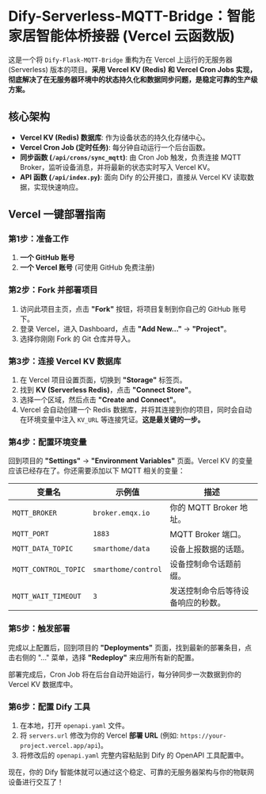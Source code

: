 # Dify-Serverless-MQTT-Bridge：智能家居智能体桥接器 (Vercel 云函数版)

这是一个将 `Dify-Flask-MQTT-Bridge` 重构为在 Vercel 上运行的无服务器 (Serverless) 版本的项目。**采用 Vercel KV (Redis) 和 Vercel Cron Jobs 实现，彻底解决了在无服务器环境中的状态持久化和数据同步问题，是稳定可靠的生产级方案。**

## 核心架构

* **Vercel KV (Redis) 数据库**: 作为设备状态的持久化存储中心。
* **Vercel Cron Job (定时任务)**: 每分钟自动运行一个后台函数。
* **同步函数 (`/api/crons/sync_mqtt`)**: 由 Cron Job 触发，负责连接 MQTT Broker，监听设备消息，并将最新的状态实时写入 Vercel KV。
* **API 函数 (`/api/index.py`)**: 面向 Dify 的公开接口，直接从 Vercel KV 读取数据，实现快速响应。

## Vercel 一键部署指南

### 第1步：准备工作
1.  **一个 GitHub 账号**
2.  **一个 Vercel 账号** (可使用 GitHub 免费注册)

### 第2步：Fork 并部署项目
1.  访问此项目主页，点击 **"Fork"** 按钮，将项目复制到你自己的 GitHub 账号下。
2.  登录 Vercel，进入 Dashboard，点击 **"Add New..."** -> **"Project"**。
3.  选择你刚刚 Fork 的 Git 仓库并导入。

### 第3步：连接 Vercel KV 数据库
1.  在 Vercel 项目设置页面，切换到 **"Storage"** 标签页。
2.  找到 **KV (Serverless Redis)**，点击 **"Connect Store"**。
3.  选择一个区域，然后点击 **"Create and Connect"**。
4.  Vercel 会自动创建一个 Redis 数据库，并将其连接到你的项目，同时会自动在环境变量中注入 `KV_URL` 等连接凭证。**这是最关键的一步。**

### 第4步：配置环境变量
回到项目的 **"Settings"** -> **"Environment Variables"** 页面。Vercel KV 的变量应该已经存在了。你还需要添加以下 MQTT 相关的变量：

| 变量名 | 示例值 | 描述 |
| --- | --- | --- |
| `MQTT_BROKER` | `broker.emqx.io` | 你的 MQTT Broker 地址。 |
| `MQTT_PORT` | `1883` | MQTT Broker 端口。 |
| `MQTT_DATA_TOPIC` | `smarthome/data`| 设备上报数据的话题。 |
| `MQTT_CONTROL_TOPIC`|`smarthome/control`| 设备控制命令话题前缀。|
| `MQTT_WAIT_TIMEOUT` | `3` | 发送控制命令后等待设备响应的秒数。 |

### 第5步：触发部署
完成以上配置后，回到项目的 **"Deployments"** 页面，找到最新的部署条目，点击右侧的 "..." 菜单，选择 **"Redeploy"** 来应用所有新的配置。

部署完成后，Cron Job 将在后台自动开始运行，每分钟同步一次数据到你的 Vercel KV 数据库中。

### 第6步：配置 Dify 工具
1.  在本地，打开 `openapi.yaml` 文件。
2.  将 `servers.url` 修改为你的 Vercel **部署 URL** (例如: `https://your-project.vercel.app/api`)。
3.  将修改后的 `openapi.yaml` 完整内容粘贴到 Dify 的 OpenAPI 工具配置中。

现在，你的 Dify 智能体就可以通过这个稳定、可靠的无服务器架构与你的物联网设备进行交互了！